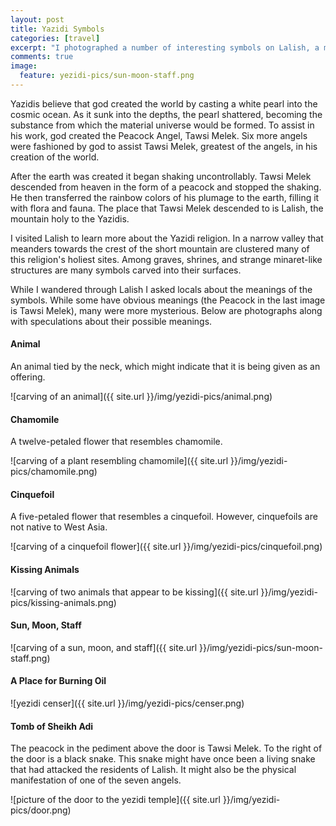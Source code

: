 ```yaml
---
layout: post
title: Yazidi Symbols
categories: [travel]
excerpt: "I photographed a number of interesting symbols on Lalish, a mountain holy to Yazidis."
comments: true
image:
  feature: yezidi-pics/sun-moon-staff.png
---
```


Yazidis believe that god created the world by casting a white pearl into the cosmic ocean. As it sunk into the depths, the pearl shattered, becoming the substance from which the material universe would be formed. To assist in his work, god created the Peacock Angel, Tawsi Melek. Six more angels were fashioned by god to assist Tawsi Melek, greatest of the angels, in his creation of the world.

After the earth was created it began shaking uncontrollably. Tawsi Melek descended from heaven in the form of a peacock and stopped the shaking. He then transferred the rainbow colors of his plumage to the earth, filling it with flora and fauna. The place that Tawsi Melek descended to is Lalish, the mountain holy to the Yazidis.

I visited Lalish to learn more about the Yazidi religion. In a narrow valley that meanders towards the crest of the short mountain are clustered many of this religion's holiest sites. Among graves, shrines, and strange minaret-like structures are many symbols carved into their surfaces.

While I wandered through Lalish I asked locals about the meanings of the symbols. While some have obvious meanings (the Peacock in the last image is Tawsi Melek), many were more mysterious. Below are photographs along with speculations about their possible meanings.


#### Animal

An animal tied by the neck, which might indicate that it is being given as an offering.

![carving of an animal]({{ site.url }}/img/yezidi-pics/animal.png)

#### Chamomile

A twelve-petaled flower that resembles chamomile.

![carving of a plant resembling chamomile]({{ site.url }}/img/yezidi-pics/chamomile.png)

#### Cinquefoil

A five-petaled flower that resembles a cinquefoil. However, cinquefoils are not native to West Asia.

![carving of a cinquefoil flower]({{ site.url }}/img/yezidi-pics/cinquefoil.png)

#### Kissing Animals

![carving of two animals that appear to be kissing]({{ site.url }}/img/yezidi-pics/kissing-animals.png)

#### Sun, Moon, Staff

![carving of a sun, moon, and staff]({{ site.url }}/img/yezidi-pics/sun-moon-staff.png)

#### A Place for Burning Oil

![yezidi censer]({{ site.url }}/img/yezidi-pics/censer.png)

#### Tomb of Sheikh Adi

The peacock in the pediment above the door is Tawsi Melek. To the right of the door is a black snake. This snake might have once been a living snake that had attacked the residents of Lalish. It might also be the physical manifestation of one of the seven angels.

![picture of the door to the yezidi temple]({{ site.url }}/img/yezidi-pics/door.png)